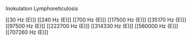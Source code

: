 Inokulation Lymphoreticulosis

[[30 Hz (E)]]
[[240 Hz (E)]]
[[700 Hz (E)]]
[[17500 Hz (E)]]
[[35170 Hz (E)]]
[[97500 Hz (E)]]
[[222700 Hz (E)]]
[[314330 Hz (E)]]
[[560000 Hz (E)]]
[[707260 Hz (E)]]